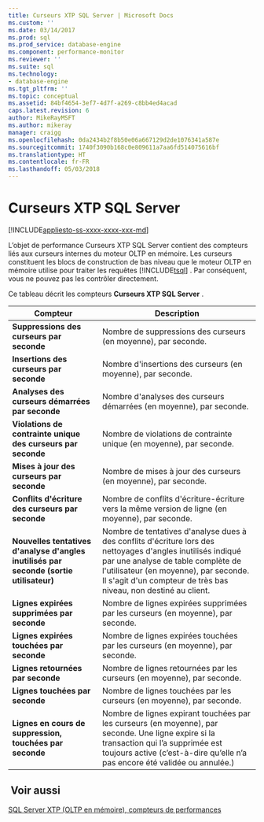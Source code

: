 ```yaml
---
title: Curseurs XTP SQL Server | Microsoft Docs
ms.custom: ''
ms.date: 03/14/2017
ms.prod: sql
ms.prod_service: database-engine
ms.component: performance-monitor
ms.reviewer: ''
ms.suite: sql
ms.technology:
- database-engine
ms.tgt_pltfrm: ''
ms.topic: conceptual
ms.assetid: 84bf4654-3ef7-4d7f-a269-c8bb4ed4acad
caps.latest.revision: 6
author: MikeRayMSFT
ms.author: mikeray
manager: craigg
ms.openlocfilehash: 0da2434b2f8b50e06a667129d2de1076341a587e
ms.sourcegitcommit: 1740f3090b168c0e809611a7aa6fd514075616bf
ms.translationtype: HT
ms.contentlocale: fr-FR
ms.lasthandoff: 05/03/2018
---
```

# <a name="sql-server-xtp-cursors"></a>Curseurs XTP SQL Server
[!INCLUDE[appliesto-ss-xxxx-xxxx-xxx-md](../../includes/appliesto-ss-xxxx-xxxx-xxx-md.md)]

  L’objet de performance Curseurs XTP SQL Server contient des compteurs liés aux curseurs internes du moteur OLTP en mémoire. Les curseurs constituent les blocs de construction de bas niveau que le moteur OLTP en mémoire utilise pour traiter les requêtes [!INCLUDE[tsql](../../includes/tsql-md.md)] . Par conséquent, vous ne pouvez pas les contrôler directement.  
  
 Ce tableau décrit les compteurs **Curseurs XTP SQL Server** .  
  
|Compteur|Description|  
|-------------|-----------------|  
|**Suppressions des curseurs par seconde**|Nombre de suppressions des curseurs (en moyenne), par seconde.|  
|**Insertions des curseurs par seconde**|Nombre d'insertions des curseurs (en moyenne), par seconde.|  
|**Analyses des curseurs démarrées par seconde**|Nombre d'analyses des curseurs démarrées (en moyenne), par seconde.|  
|**Violations de contrainte unique des curseurs par seconde**|Nombre de violations de contrainte unique (en moyenne), par seconde.|  
|**Mises à jour des curseurs par seconde**|Nombre de mises à jour des curseurs (en moyenne), par seconde.|  
|**Conflits d'écriture des curseurs par seconde**|Nombre de conflits d'écriture-écriture vers la même version de ligne (en moyenne), par seconde.|  
|**Nouvelles tentatives d'analyse d'angles inutilisés par seconde (sortie utilisateur)**|Nombre de tentatives d'analyse dues à des conflits d'écriture lors des nettoyages d'angles inutilisés indiqué par une analyse de table complète de l'utilisateur (en moyenne), par seconde. Il s'agit d'un compteur de très bas niveau, non destiné au client.|  
|**Lignes expirées supprimées par seconde**|Nombre de lignes expirées supprimées par les curseurs (en moyenne), par seconde.|  
|**Lignes expirées touchées par seconde**|Nombre de lignes expirées touchées par les curseurs (en moyenne), par seconde.|  
|**Lignes retournées par seconde**|Nombre de lignes retournées par les curseurs (en moyenne), par seconde.|  
|**Lignes touchées par seconde**|Nombre de lignes touchées par les curseurs (en moyenne), par seconde.|  
|**Lignes en cours de suppression, touchées par seconde**|Nombre de lignes expirant touchées par les curseurs (en moyenne), par seconde. Une ligne expire si la transaction qui l’a supprimée est toujours active (c’est-à-dire qu’elle n’a pas encore été validée ou annulée.)|  
  
## <a name="see-also"></a> Voir aussi  
 [SQL Server XTP &#40;OLTP en mémoire&#41;, compteurs de performances](../../relational-databases/performance-monitor/sql-server-xtp-in-memory-oltp-performance-counters.md)  
  
  
